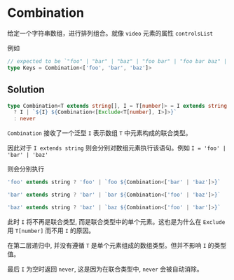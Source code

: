# Combination

给定一个字符串数组，进行排列组合。就像 `video` 元素的属性 `controlsList`

例如

```ts
// expected to be `"foo" | "bar" | "baz" | "foo bar" | "foo bar baz" | "foo baz" | "foo baz bar" | "bar foo" | "bar foo baz" | "bar baz" | "bar baz foo" | "baz foo" | "baz foo bar" | "baz bar" | "baz bar foo"`
type Keys = Combination<['foo', 'bar', 'baz']>
```

## Solution

```ts
type Combination<T extends string[], I = T[number]> = I extends string
  ? I | `${I} ${Combination<[Exclude<T[number], I>]>}`
  : never
```

`Combination` 接收了一个泛型 `I` 表示数组 `T` 中元素构成的联合类型。

因此对于 `I extends string` 则会分别对数组元素执行该语句。例如 `I = 'foo' | 'bar' | 'baz'`

则会分别执行

```ts
'foo' extends string ? 'foo' | `foo ${Combination<['bar' | 'baz']>}`

'bar' extends string ? 'bar' | `bar ${Combination<['foo' | 'baz']>}`

'baz' extends string ? 'baz' | `baz ${Combination<['foo' | 'bar']>}`
```

此时 `I` 将不再是联合类型, 而是联合类型中的单个元素。这也是为什么在 `Exclude` 用 `T[number]` 而不用 `I` 的原因。

在第二层递归中, 并没有遵循 `T` 是单个元素组成的数组类型。但并不影响 `I` 的类型值。

最后 `I` 为空时返回 `never`, 这是因为在联合类型中, `never` 会被自动消除。
